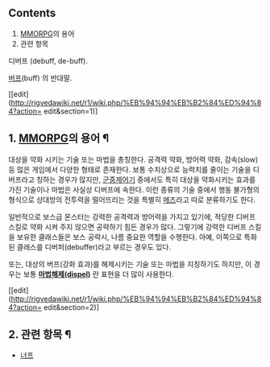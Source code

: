 ## Contents

    

1. [MMORPG](MMORPG.md)의 용어 
2. 관련 항목 

디버프 (debuff, de-buff).

[버프](%EB%B2%84%ED%94%84.md)(buff) 의 반대말.

[[edit](http://rigvedawiki.net/r1/wiki.php/%EB%94%94%EB%B2%84%ED%94%84?action=
edit&section=1)]

## 1. [MMORPG](MMORPG.md)의 용어 ¶

  

대상을 약화 시키는 기술 또는 마법을 총칭한다. 공격력 약화, 방어력 약화, 감속(slow) 등 많은 게임에서 다양한 형태로 존재한다. 보통
수치상으로 능력치를 줄이는 기술을 디버프라고 칭하는 경우가 많지만,
[군중제어기](%EA%B5%B0%EC%A4%91%EC%A0%9C%EC%96%B4%EA%B8%B0.md) 중에서도 특히 대상을 약화시키는
효과를 가진 기술이나 마법은 사실상 디버프에 속한다. 이런 종류의 기술 중에서 행동 불가형의 형식으로 상대방의 전투력을 떨어뜨리는 것을
특별히 [메즈](%EB%A9%94%EC%A6%88.md)라고 따로 분류하기도 한다.

  

일반적으로 보스급 몬스터는 강력한 공격력과 방어력을 가지고 있기에, 적당한 디버프 스킬로 약화 시켜 주지 않으면 공략하기 힘든 경우가 많다.
그렇기에 강력한 디버프 스킬을 보유한 클래스들은 보스 공략시, 나름 중요한 역할을 수행한다. 아예, 이쪽으로 특화된 클래스를
디버퍼(debuffer)라고 부르는 경우도 있다.

  

또는, 대상의 버프(강화 효과)를 해제시키는 기술 또는 마법을 지칭하기도 하지만, 이 경우는 보통
**[마법해제(dispel)](%EB%94%94%EC%8A%A4%ED%8E%A0.md)** 란 표현을 더 많이 사용한다.

  

[[edit](http://rigvedawiki.net/r1/wiki.php/%EB%94%94%EB%B2%84%ED%94%84?action=
edit&section=2)]

## 2. 관련 항목 ¶

  * [너프](%EB%84%88%ED%94%84.md)

